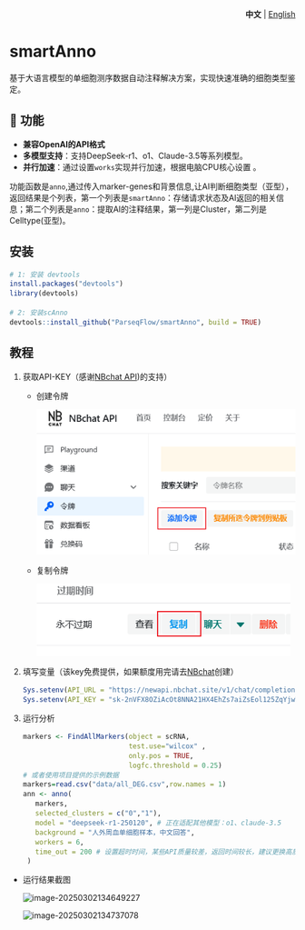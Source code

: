 <p align="right">
   <strong>中文</strong> | <a href="./README.md">English</a>
</p>

# smartAnno 

基于大语言模型的单细胞测序数据自动注释解决方案，实现快速准确的细胞类型鉴定。

## 🧬 功能

-  **兼容OpenAI的API格式**
-  **多模型支持**：支持DeepSeek-r1、o1、Claude-3.5等系列模型。
- **并行加速**：通过设置`works`实现并行加速，根据电脑CPU核心设置  。

功能函数是`anno`,通过传入marker-genes和背景信息,让AI判断细胞类型（亚型），返回结果是个列表，第一个列表是`smartAnno`：存储请求状态及AI返回的相关信息；第二个列表是`anno`：提取AI的注释结果，第一列是Cluster，第二列是Celltype(亚型)。

## 安装

```R
# 1: 安装 devtools
install.packages("devtools")
library(devtools)

# 2: 安装scAnno
devtools::install_github("ParseqFlow/smartAnno", build = TRUE)
```



## 教程

1. 获取API-KEY（感谢[NBchat API](https://newapi.nbchat.site/))的支持）

   - 创建令牌

     ![image-20250301233047496](docs/images/image-20250301233047496.png)

   - 复制令牌

     ![image-20250301234049903](docs/images/image-20250301234049903.png)

2. 填写变量（该key免费提供，如果额度用完请去[NBchat](https://newapi.nbchat.site/)创建）

   ``` R
   Sys.setenv(API_URL = "https://newapi.nbchat.site/v1/chat/completions")
   Sys.setenv(API_KEY = "sk-2nVFX8OZiAcOt8NNA21HX4EhZs7aiZsEol125ZqYjwT3E8zo") 
   ```

3. 运行分析

   ``` R
   markers <- FindAllMarkers(object = scRNA,
                             test.use="wilcox" ,
                             only.pos = TRUE,
                             logfc.threshold = 0.25)  
   # 或者使用项目提供的示例数据
   markers=read.csv("data/all_DEG.csv",row.names = 1)
   ann <- anno(
      markers,
      selected_clusters = c("0","1"),
      model = "deepseek-r1-250120", # 正在适配其他模型：o1、claude-3.5
      background = "人外周血单细胞样本，中文回答",
      workers = 6,
      time_out = 200 # 设置超时时间，某些API质量较差，返回时间较长，建议更换高质量API
    )
   
- 运行结果截图
   
  ![image-20250302134649227](docs/images/image-20250301235129439.png)

  ![image-20250302134737078](docs/images/image-20250301235241983.png)
 




